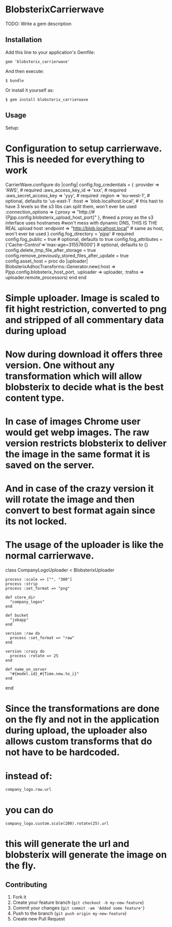 # BlobsterixCarrierwave

TODO: Write a gem description

## Installation

Add this line to your application's Gemfile:

    gem 'blobsterix_carrierwave'

And then execute:

    $ bundle

Or install it yourself as:

    $ gem install blobsterix_carrierwave

## Usage

Setup:
  # Configuration to setup carrierwave. This is needed for everything to work
  CarrierWave.configure do |config|
    config.fog_credentials = {
      :provider               => 'AWS',                        # required
      :aws_access_key_id      => 'xxx',                        # required
      :aws_secret_access_key  => 'yyy',                        # required
      :region                 => 'eu-west-1',                  # optional, defaults to 'us-east-1'
      :host                   => 'blob.localhost.local',      # this hast to have 3 levels so the s3 libs can split them, won't ever be used
      :connection_options     => {:proxy => "http://#{Pjpp.config.blobsterix_upload_host_port}" }, #need a proxy as the s3 interface uses hostnames
                                                                                                   #won't mess with dynamic DNS, THIS IS THE REAL upload host
      :endpoint               => "http://blob.localhost.local" # same as host, won't ever be used
    }
    config.fog_directory  = 'pjpp'                     # required
    config.fog_public     = true                                   # optional, defaults to true
    config.fog_attributes = {'Cache-Control'=>'max-age=315576000'}  # optional, defaults to {}
    config.delete_tmp_file_after_storage = true
    config.remove_previously_stored_files_after_update = true
    config.asset_host = proc do |uploader|
      BlobsterixAdhocTransforms::Generator.new(:host => Pjpp.config.blobsterix_host_port, :uploader => uploader, :trafos => uploader.remote_processors)
    end
  end

  # Simple uploader. Image is scaled to fit hight restriction, converted to png and stripped of all commentary data during upload
  # Now during download it offers three version. One without any transformation which will allow blobsterix to decide what is the best content type.
  # In case of images Chrome user would get webp images. The raw version restricts blobsterix to deliver the image in the same format it is saved on the server.
  # And in case of the crazy version it will rotate the image and then convert to best format again since its not locked.
  # The usage of the uploader is like the normal carrierwave.
  class CompanyLogoUploader < BlobsterixUploader

    process :scale => ["", "300"]
    process :strip
    process :set_format => "png"

    def store_dir
      "company_logos"
    end

    def bucket
      "jobapp"
    end

    version :raw do
      process :set_format => "raw"
    end

    version :crazy do
      process :rotate => 25
    end
    
    def name_on_server
      "#{model.id}_#{Time.new.to_i}"
    end
  end

  # Since the transformations are done on the fly and not in the application during upload, the uploader also allows custom transforms that do not have to be hardcoded.
  # instead of:

    company_logo.raw.url

  # you can do

    company_logo.custom.scale(200).rotate(25).url

  # this will generate the url and blobsterix will generate the image on the fly.

## Contributing

1. Fork it
2. Create your feature branch (`git checkout -b my-new-feature`)
3. Commit your changes (`git commit -am 'Added some feature'`)
4. Push to the branch (`git push origin my-new-feature`)
5. Create new Pull Request
